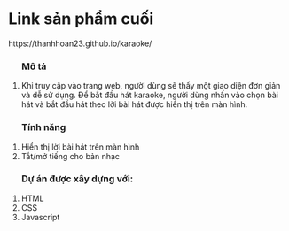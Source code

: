 <h1>Link sản phẩm cuối</h1>
<p>https://thanhhoan23.github.io/karaoke/</p>

<ol>
<h3>Mô tả</h3>
<li>Khi truy cập vào trang web, người dùng sẽ thấy một giao diện đơn giản và dễ sử dụng.
Để bắt đầu hát karaoke, người dùng nhấn vào chọn bài hát và bắt đầu hát theo lời bài hát được hiển thị trên màn hình.</li>
</ol>
<ol>
<h3>Tính năng</h3>
<li>Hiển thị lời bài hát trên màn hình</li>
<li>Tắt/mở tiếng cho bản nhạc</li>
</ol>
<ol>
<h3>Dự án được xây dựng với:  </h3>
    <li>HTML</li>
    <li>CSS</li>
    <li>Javascript</li>
</ol>